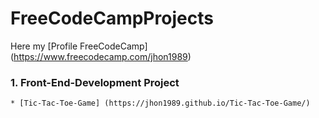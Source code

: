 # FreeCodeCampProjects
Here my [Profile FreeCodeCamp] (https://www.freecodecamp.com/jhon1989)
###  1. Front-End-Development Project
    * [Tic-Tac-Toe-Game] (https://jhon1989.github.io/Tic-Tac-Toe-Game/)



